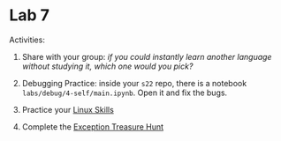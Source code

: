 # Lab 7

Activities:

1. Share with your group: *if you could instantly learn another language without studying it, which one would you pick?*

2. Debugging Practice: inside your `s22` repo, there is a notebook `labs/debug/4-self/main.ipynb`.  Open it and fix the bugs.

2. Practice your [Linux Skills](./linux-skills)

3. Complete the [Exception Treasure Hunt](./bug-hunt)
